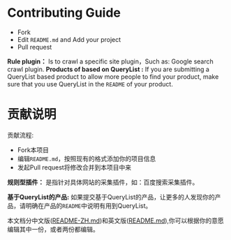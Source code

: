 # Contributing Guide
- Fork
- Edit `README.md` and Add your project
- Pull request

**Rule plugin：** Is to crawl a specific site plugin，Such as: Google search crawl plugin.
**Products of based on QueryList :** If you are submitting a QueryList based product to allow more people to find your product, make sure that you use QueryList in the `README` of your product.

# 贡献说明
贡献流程:
- Fork本项目
- 编辑`README.md`，按照现有的格式添加你的项目信息
- 发起Pull request将修改合并到本项目中来

**规则型插件：** 是指针对具体网站的采集插件，如：百度搜索采集插件。

**基于QueryList的产品:** 如果提交基于QueryList的产品，让更多的人发现你的产品，请明确在产品的`README`中说明有用到QueryList。

本文档分中文版([README-ZH.md](README-ZH.md))和英文版([README.md](README.md)),你可以根据你的意愿编辑其中一份，或者两份都编辑。

